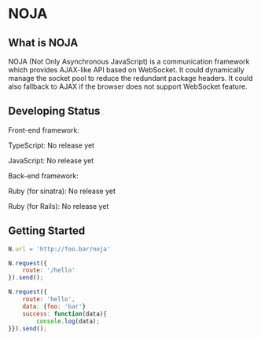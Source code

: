 # NOJA

## What is NOJA
NOJA (Not Only Asynchronous JavaScript) is a communication framework which provides AJAX-like API based on WebSocket. It could dynamically manage the socket pool to reduce the redundant package headers. It could also fallback to AJAX if the browser does not support WebSocket feature.

## Developing Status

Front-end framework:

TypeScript: No release yet

JavaScript: No release yet



Back-end framework:

Ruby (for sinatra): No release yet

Ruby (for Rails): No release yet

## Getting Started

```javascript
N.url = 'http://foo.bar/noja'

N.request({
    route: '/hello'
}).send();

N.request({
    route: 'hello',
    data: {foo: 'bar'}
    success: function(data){
        console.log(data);
}}).send();
```

